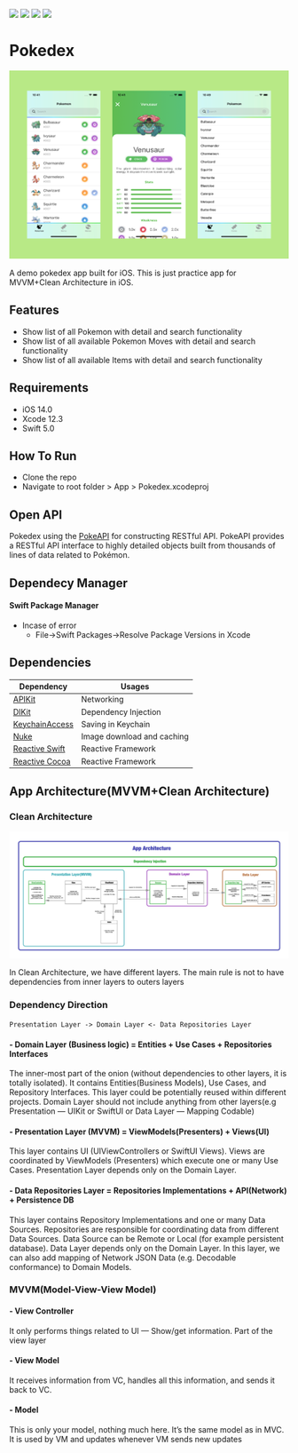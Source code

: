 ![](https://img.shields.io/badge/Platform-iOS-success) ![](https://img.shields.io/badge/Xcode-12.3-blue) ![](https://img.shields.io/badge/iOS-14.0-orange) ![](https://img.shields.io/badge/Swift-5.0-red)

# Pokedex 

![Screenshot](https://github.com/binishmaharjan/pokedex/blob/master/images/screeshot.png)

A demo pokedex app built for iOS. This is just practice app for MVVM+Clean Architecture in iOS. 

## Features
- Show list of all Pokemon with detail and search functionality
- Show list of all available Pokemon Moves  with detail and search functionality
- Show list of all available Items with detail and search functionality

## Requirements
- iOS 14.0
- Xcode 12.3
- Swift 5.0

## How To Run
- Clone the repo
- Navigate to root folder > App > Pokedex.xcodeproj

## Open API
Pokedex using the [PokeAPI](https://pokeapi.co/) for constructing RESTful API.
PokeAPI provides a RESTful API interface to highly detailed objects built from thousands of lines of data related to Pokémon.

## Dependecy Manager
#### Swift Package Manager
- Incase of error
  - File->Swift Packages->Resolve Package Versions in Xcode

## Dependencies
| Dependency | Usages |
| --- | --- |
|[APIKit](https://github.com/ishkawa/APIKit)| Networking |
|[DIKit](https://github.com/ishkawa/DIKit)| Dependency Injection |
|[KeychainAccess](https://github.com/kishikawakatsumi/KeychainAccess)| Saving in Keychain |
|[Nuke](https://github.com/kean/Nuke)| Image download and caching |
|[Reactive Swift](https://github.com/ReactiveCocoa/ReactiveSwift)| Reactive Framework |
|[Reactive Cocoa](https://github.com/ReactiveCocoa/ReactiveCocoa)| Reactive Framework |

## App Architecture(MVVM+Clean Architecture)

### Clean Architecture

<img src="https://github.com/binishmaharjan/pokedex/blob/master/images/diagram.png"/>

In Clean Architecture, we have different layers. The main rule is not to have dependencies from inner layers to outers layers

### Dependency Direction
`Presentation Layer -> Domain Layer <- Data Repositories Layer`

#### - Domain Layer (Business logic) = Entities + Use Cases + Repositories Interfaces
The inner-most part of the onion (without dependencies to other layers, it is totally isolated). It contains Entities(Business Models), Use Cases, and Repository Interfaces. This layer could be potentially reused within different projects. Domain Layer should not include anything from other layers(e.g Presentation — UIKit or SwiftUI or Data Layer — Mapping Codable)

#### - Presentation Layer (MVVM) = ViewModels(Presenters) + Views(UI)
This layer contains UI (UIViewControllers or SwiftUI Views). Views are coordinated by ViewModels (Presenters) which execute one or many Use Cases. Presentation Layer depends only on the Domain Layer.

#### - Data Repositories Layer = Repositories Implementations + API(Network) + Persistence DB
This layer contains Repository Implementations and one or many Data Sources. Repositories are responsible for coordinating data from different Data Sources. Data Source can be Remote or Local (for example persistent database). Data Layer depends only on the Domain Layer. In this layer, we can also add mapping of Network JSON Data (e.g. Decodable conformance) to Domain Models.

### MVVM(Model-View-View Model)

#### - View Controller
It only performs things related to UI — Show/get information. Part of the view layer

#### - View Model
It receives information from VC, handles all this information, and sends it back to VC.

#### - Model
This is only your model, nothing much here. It’s the same model as in MVC. It is used by VM and updates whenever VM sends new updates
